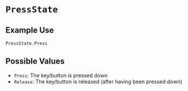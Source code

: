 # `PressState`

## Example Use
`PressState.Press`

## Possible Values
* `Press`: The key/button is pressed down
* `Release`: The key/button is released (after having been pressed down)

